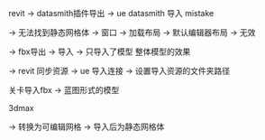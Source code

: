 revit -> datasmith插件导出 -> ue datasmith 导入
mistake 

-> 无法找到静态网格体 -> 窗口 -> 加载布局 -> 默认编辑器布局 -> 无效

-> fbx导出 -> 导入 -> 只导入了模型 整体模型的效果

-> revit 同步资源 -> ue 导入连接 -> 设置导入资源的文件夹路径

关卡导入fbx -> 蓝图形式的模型

3dmax

-> 转换为可编辑网格 -> 导入后为静态网格体